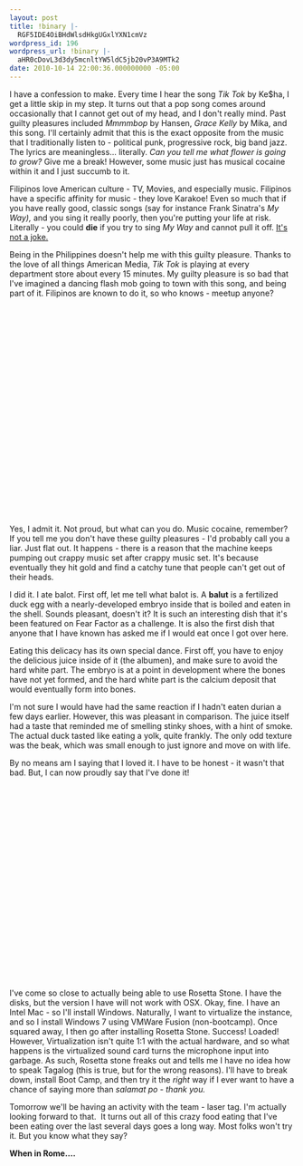 ```yaml
---
layout: post
title: !binary |-
  RGF5IDE4OiBHdWlsdHkgUGxlYXN1cmVz
wordpress_id: 196
wordpress_url: !binary |-
  aHR0cDovL3d3dy5mcnltYW5ldC5jb20vP3A9MTk2
date: 2010-10-14 22:00:36.000000000 -05:00
---
```

I have a confession to make. Every time I hear the song <em>Tik Tok</em> by Ke$ha, I get a little skip in my step. It turns out that a pop song comes around occasionally that I cannot get out of my head, and I don't really mind. Past guilty pleasures included <em>Mmmmbop </em>by Hansen, <em>Grace Kelly</em> by Mika, and this song. I'll certainly admit that this is the exact opposite from the music that I traditionally listen to - political punk, progressive rock, big band jazz. The lyrics are meaningless... literally. <em>Can you tell me what flower is going to grow?</em> Give me a break! However, some music just has musical cocaine within it and I just succumb to it.

<!--more-->

Filipinos love American culture - TV, Movies, and especially music. Filipinos have a specific affinity for music - they love Karakoe! Even so much that if you have really good, classic songs (say for instance Frank Sinatra's <em>My Way), </em>and you sing it really poorly, then you're putting your life at risk. Literally - you could <strong>die</strong> if you try to sing <em>My Way</em> and cannot pull it off. <a href="http://www.nytimes.com/2010/02/07/world/asia/07karaoke.html">It's not a joke. </a>

Being in the Philippines doesn't help me with this guilty pleasure. Thanks to the love of all things American Media, <em>Tik Tok</em> is playing at every department store about every 15 minutes. My guilty pleasure is so bad that I've imagined a dancing flash mob going to town with this song, and being part of it. Filipinos are known to do it, so who knows - meetup anyone?
<object classid="clsid:d27cdb6e-ae6d-11cf-96b8-444553540000" width="480" height="385" codebase="http://download.macromedia.com/pub/shockwave/cabs/flash/swflash.cab#version=6,0,40,0"><param name="allowFullScreen" value="true" /><param name="allowscriptaccess" value="always" /><param name="src" value="http://www.youtube.com/v/HlYFLn2DRRM?fs=1&amp;hl=en_US" /><param name="allowfullscreen" value="true" /><embed type="application/x-shockwave-flash" width="480" height="385" src="http://www.youtube.com/v/HlYFLn2DRRM?fs=1&amp;hl=en_US" allowscriptaccess="always" allowfullscreen="true"></embed></object>

Yes, I admit it. Not proud, but what can you do. Music cocaine, remember? If you tell me you don't have these guilty pleasures - I'd probably call you a liar. Just flat out. It happens - there is a reason that the machine keeps pumping out crappy music set after crappy music set. It's because eventually they hit gold and find a catchy tune that people can't get out of their heads.

I did it. I ate balot. First off, let me tell what balot is. A <strong>balut</strong> is a fertilized duck egg with a nearly-developed embryo inside that is boiled and eaten in the shell. Sounds pleasant, doesn't it? It is such an interesting dish that it's been featured on Fear Factor as a challenge. It is also the first dish that anyone that I have known has asked me if I would eat once I got over here.

Eating this delicacy has its own special dance. First off, you have to enjoy the delicious juice inside of it (the albumen), and make sure to avoid the hard white part. The embryo is at a point in development where the bones have not yet formed, and the hard white part is the calcium deposit that would eventually form into bones.

I'm not sure I would have had the same reaction if I hadn't eaten durian a few days earlier. However, this was pleasant in comparison. The juice itself had a taste that reminded me of smelling stinky shoes, with a hint of smoke. The actual duck tasted like eating a yolk, quite frankly. The only odd texture was the beak, which was small enough to just ignore and move on with life.

By no means am I saying that I loved it. I have to be honest - it wasn't that bad. But, I can now proudly say that I've done it!

<object width="425" height="344"><param name="movie" value="http://www.youtube.com/v/N_IaHvFGfwk?hl=en&fs=1"></param><param name="allowFullScreen" value="true"></param><param name="allowscriptaccess" value="always"></param><embed src="http://www.youtube.com/v/N_IaHvFGfwk?hl=en&fs=1" type="application/x-shockwave-flash" allowscriptaccess="always" allowfullscreen="true" width="425" height="344"></embed></object>

I've come so close to actually being able to use Rosetta Stone. I have the disks, but the version I have will not work with OSX. Okay, fine. I have an Intel Mac - so I'll install Windows. Naturally, I want to virtualize the instance, and so I install Windows 7 using VMWare Fusion (non-bootcamp). Once squared away, I then go after installing Rosetta Stone. Success! Loaded! However, Virtualization isn't quite 1:1 with the actual hardware, and so what happens is the virtualized sound card turns the microphone input into garbage. As such, Rosetta stone freaks out and tells me I have no idea how to speak Tagalog (this is true, but for the wrong reasons). I'll have to break down, install Boot Camp, and then try it the <em>right</em> way if I ever want to have a chance of saying more than <em>salamat po - thank you. </em>

Tomorrow we'll be having an activity with the team - laser tag. I'm actually looking forward to that.  It turns out all of this crazy food eating that I've been eating over the last several days goes a long way. Most folks won't try it. But you know what they say?

<strong>When in Rome....</strong>
